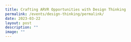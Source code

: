 ```yaml
---
title: Crafting ARVR Opportunities with Design Thinking
permalink: /events/design-thinking/permalink/
date: 2023-03-22
layout: post
description: ""
image: ""
---
```

